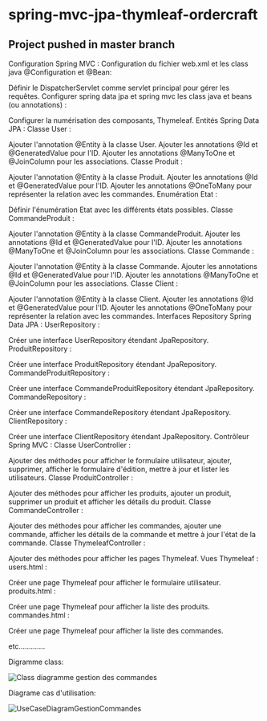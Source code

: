 # spring-mvc-jpa-thymleaf-ordercraft
## Project pushed in master branch
Configuration Spring MVC :
Configuration du fichier web.xml et les class java @Configuration et @Bean:

Définir le DispatcherServlet comme servlet principal pour gérer les requêtes.
Configurer spring data jpa et spring mvc  les class java et beans (ou annotations) :

Configurer la numérisation des composants, Thymeleaf.
Entités Spring Data JPA :
Classe User :

Ajouter l'annotation @Entity à la classe User.
Ajouter les annotations @Id et @GeneratedValue pour l'ID.
Ajouter les annotations @ManyToOne et @JoinColumn pour les associations.
Classe Produit :

Ajouter l'annotation @Entity à la classe Produit.
Ajouter les annotations @Id et @GeneratedValue pour l'ID.
Ajouter les annotations @OneToMany pour représenter la relation avec les commandes.
Enumération Etat :

Définir l'énumération Etat avec les différents états possibles.
Classe CommandeProduit :

Ajouter l'annotation @Entity à la classe CommandeProduit.
Ajouter les annotations @Id et @GeneratedValue pour l'ID.
Ajouter les annotations @ManyToOne et @JoinColumn pour les associations.
Classe Commande :

Ajouter l'annotation @Entity à la classe Commande.
Ajouter les annotations @Id et @GeneratedValue pour l'ID.
Ajouter les annotations @ManyToOne et @JoinColumn pour les associations.
Classe Client :

Ajouter l'annotation @Entity à la classe Client.
Ajouter les annotations @Id et @GeneratedValue pour l'ID.
Ajouter les annotations @OneToMany pour représenter la relation avec les commandes.
Interfaces Repository Spring Data JPA :
UserRepository :

Créer une interface UserRepository étendant JpaRepository.
ProduitRepository :

Créer une interface ProduitRepository étendant JpaRepository.
CommandeProduitRepository :

Créer une interface CommandeProduitRepository étendant JpaRepository.
CommandeRepository :

Créer une interface CommandeRepository étendant JpaRepository.
ClientRepository :

Créer une interface ClientRepository étendant JpaRepository.
Contrôleur Spring MVC :
Classe UserController :

Ajouter des méthodes pour afficher le formulaire utilisateur, ajouter, supprimer, afficher le formulaire d'édition, mettre à jour et lister les utilisateurs.
Classe ProduitController :

Ajouter des méthodes pour afficher les produits, ajouter un produit, supprimer un produit et afficher les détails du produit.
Classe CommandeController :

Ajouter des méthodes pour afficher les commandes, ajouter une commande, afficher les détails de la commande et mettre à jour l'état de la commande.
Classe ThymeleafController :

Ajouter des méthodes pour afficher les pages Thymeleaf.
Vues Thymeleaf :
users.html :

Créer une page Thymeleaf pour afficher le formulaire utilisateur.
produits.html :

Créer une page Thymeleaf pour afficher la liste des produits.
commandes.html :

Créer une page Thymeleaf pour afficher la liste des commandes.

etc.............

Digramme class:


![Class diagramme gestion des commandes](https://github.com/Mouslih0/spring-mvc-jpa-thymleaf-ordercraft/assets/106397107/eb3cfbb4-ae66-46d0-b3a8-bcfa45a253c8)

Diagrame cas d'utilisation:

![UseCaseDiagramGestionCommandes](https://github.com/Mouslih0/spring-mvc-jpa-thymleaf-ordercraft/assets/106397107/37e9cc8e-e8fb-412a-8f4a-29b66e68791a)


